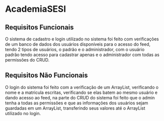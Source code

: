 # **AcademiaSESI**
## Requisitos Funcionais
  O sistema de cadastro e login utilizado no sistema foi feito com verificações de um banco de dados dos usuários disponíveis para o acesso do feed, tendo 2 tipos de usuários, o padrão e o administrador, com o usuário padrão tendo acesso para cadastrar apenas e o administrador com todas as permissões do CRUD. 
## Requisitos Não Funcionais
  O login do sistema foi feito com a verificação de um ArrayList, verificando o nome e a matricula escritas, verificando se elas batem ao mesmo usuário e dando acesso ao feed, na parte do CRUD do sistema foi feito que o admin tenha a todas as permissões e que as informações dos usuários sejam guardadas em um ArrayList, transferindo seus valores até o ArrayList utilizado no login.
